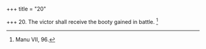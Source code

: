 +++
title = "20"

+++
20. The victor shall receive the booty gained in battle. [^13] 


[^13]:  Manu VII, 96.
